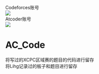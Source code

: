 Codeforces账号<br/>
[![](https://cfrating.ihcr.top/?user=Lihg)](https://codeforces.com/profile/Lihg)<br/>
Atcoder账号<br/>
[![](https://atrating.baoshuo.dev/rating?username=Lihg)](https://atcoder.jp/users/Lihg)
# AC_Code
将写过的XCPC区域赛的题目的代码进行留存<br/>
将Lihg记录过的板子和题目进行留存
